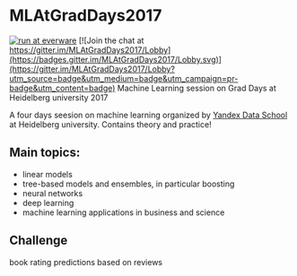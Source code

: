 # MLAtGradDays2017
[![run at everware](https://img.shields.io/badge/run%20me-@everware-blue.svg?style=flat)](https://everware.rep.school.yandex.net/hub/oauth_login?repourl=https://github.com/yandexdataschool/MLAtGradDays2017.git)
[![Join the chat at https://gitter.im/MLAtGradDays2017/Lobby](https://badges.gitter.im/MLAtGradDays2017/Lobby.svg)](https://gitter.im/MLAtGradDays2017/Lobby?utm_source=badge&utm_medium=badge&utm_campaign=pr-badge&utm_content=badge)
Machine Learning session on Grad Days at Heidelberg university 2017

A four days seesion on machine learning organized by [Yandex Data School](https://yandexdataschool.com/) at Heidelberg university. Contains theory and practice!

## Main topics:

- linear models
- tree-based models and ensembles, in particular boosting
- neural networks
- deep learning
- machine learning applications in business and science

## Challenge

book rating predictions based on reviews 
